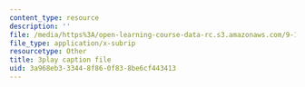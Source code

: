 ```yaml
---
content_type: resource
description: ''
file: /media/https%3A/open-learning-course-data-rc.s3.amazonaws.com/9-14-brain-structure-and-its-origins-spring-2014/3a968eb333448f860f838be6cf443413_555121.srt
file_type: application/x-subrip
resourcetype: Other
title: 3play caption file
uid: 3a968eb3-3344-8f86-0f83-8be6cf443413
---
```

